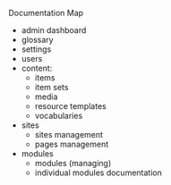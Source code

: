 Documentation Map

- admin dashboard
- glossary
- settings
- users
- content:
  - items
  - item sets
  - media
  - resource templates
  - vocabularies
- sites 
  - sites management 
  - pages management
- modules
  - modules (managing)
  - individual modules documentation